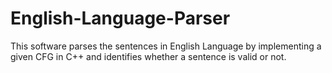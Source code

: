 # English-Language-Parser
This software parses the sentences in English Language by implementing a given CFG in C++ and identifies whether a sentence is valid or not.
